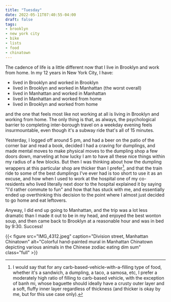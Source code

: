 ```yaml
---
title: "Tuesday"
date: 2022-05-11T07:40:55-04:00
draft: false
tags:
- brooklyn
- new york city
- bike
- lists
- food
- chinatown
---
```


The cadence of life is a little different now that I live in Brooklyn and work from home. In my 12 years in New York City, I have:
* lived in Brooklyn and worked in Brooklyn
* lived in Brooklyn and worked in Manhattan (the worst overall)
* lived in Manhattan and worked in Manhattan
* lived in Manhattan and worked from home
* lived in Brooklyn and worked from home

and the one that feels most like not working at all is living in Brooklyn and working from home. The only thing is that, as always, the psychological barrier to completing inter-borough travel on a weekday evening feels insurmountable, even though it's a subway ride that's all of 15 minutes. 

Yesterday, I logged off around 5 pm, and had a beer on the patio of the corner bar and read a book, decided I had a craving for dumplings, and made mental moves to make physical moves to the dumpling shop a few doors down, marveling at how lucky I am to have all these nice things within my radius of a few blocks. But then I was thinking about how the dumpling wrappers at this particular shop are thicker than I prefer[^1], and that the train ride to some of the best dumplings I've ever had is too short to use it as an excuse, and how when I used to work at the hospital one of my co-residents who lived literally next door to the hospital explained it by saying "I'd rather commute to fun" and how that has stuck with me, and essentially ended up overthinking this decision to the point where I almost just decided to go home and eat leftovers.

Anyway, I did end up going to Manhattan, and the trip was a lot less dramatic than I made it out to be in my head, and enjoyed the best wonton soup, and then came back to Brooklyn at a reasonable hour and was in bed by 9:30. Success!

{{< figure src="IMG_4312.jpeg" caption="Division street, Manhattan Chinatown" alt="Colorful hand-painted mural in Manhattan Chinatown depicting various animals in the Chinese zodiac eating dim sum" class="full" >}}

[^1]: I would say that for any carb-based-vehicle-with-a-filling type of food, whether it's a sandwich, a dumpling, a taco, a samosa, etc, I prefer a moderately high ratio of filling to carb-based vehicle, with the exception of banh mi, whose baguette should ideally have a crusty outer layer and a soft, fluffy inner layer regardless of thickness (and thicker is okay by me, but for this use case only).